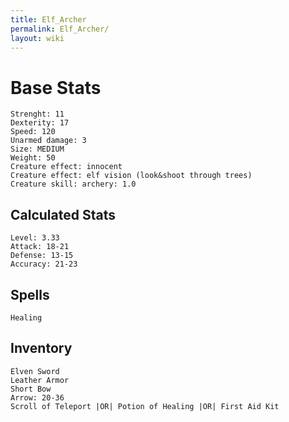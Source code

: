 ```yaml
---
title: Elf_Archer
permalink: Elf_Archer/
layout: wiki
---
```


Base Stats
==========

`Strenght: 11`  
`Dexterity: 17`  
`Speed: 120`  
`Unarmed damage: 3`  
`Size: MEDIUM`  
`Weight: 50`  
`Creature effect: innocent`  
`Creature effect: elf vision (look&shoot through trees)`  
`Creature skill: archery: 1.0`

Calculated Stats
----------------

`Level: 3.33`  
`Attack: 18-21`  
`Defense: 13-15`  
`Accuracy: 21-23`

Spells
------

`Healing`

Inventory
---------

`Elven Sword`  
`Leather Armor`  
`Short Bow`  
`Arrow: 20-36`  
`Scroll of Teleport |OR| Potion of Healing |OR| First Aid Kit`
